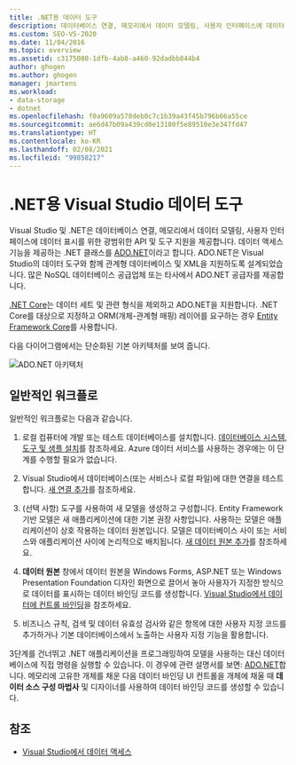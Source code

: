 ```yaml
---
title: .NET용 데이터 도구
description: 데이터베이스 연결, 메모리에서 데이터 모델링, 사용자 인터페이스에 데이터 표시를 위한 API 및 도구 지원을 제공하는 .NET용 Visual Studio 데이터 도구에 대해 자세히 알아봅니다.
ms.custom: SEO-VS-2020
ms.date: 11/04/2016
ms.topic: overview
ms.assetid: c3175080-1dfb-4ab8-a460-92dadbb844b4
author: ghogen
ms.author: ghogen
manager: jmartens
ms.workload:
- data-storage
- dotnet
ms.openlocfilehash: f0a9609a578deb0c7c1b39a43f45b796b66a55ce
ms.sourcegitcommit: ae6d47b09a439cd0e13180f5e89510e3e347fd47
ms.translationtype: HT
ms.contentlocale: ko-KR
ms.lasthandoff: 02/08/2021
ms.locfileid: "99858217"
---
```

# <a name="visual-studio-data-tools-for-net"></a>.NET용 Visual Studio 데이터 도구

Visual Studio 및 .NET은 데이터베이스 연결, 메모리에서 데이터 모델링, 사용자 인터페이스에 데이터 표시를 위한 광범위한 API 및 도구 지원을 제공합니다. 데이터 액세스 기능을 제공하는 .NET 클래스를 [ADO.NET](/dotnet/framework/data/adonet/index)이라고 합니다. ADO.NET은 Visual Studio의 데이터 도구와 함께 관계형 데이터베이스 및 XML을 지원하도록 설계되었습니다. 많은 NoSQL 데이터베이스 공급업체 또는 타사에서 ADO.NET 공급자를 제공합니다.

[.NET Core](/dotnet/core/)는 데이터 세트 및 관련 형식을 제외하고 ADO.NET을 지원합니다. .NET Core를 대상으로 지정하고 ORM(개체-관계형 매핑) 레이어를 요구하는 경우 [Entity Framework Core](/ef/core/)를 사용합니다.

다음 다이어그램에서는 단순화된 기본 아키텍처를 보여 줍니다.

![ADO.NET 아키텍처](../data-tools/media/raddata-ado-net-architecture-diagram.png)

## <a name="typical-workflow"></a>일반적인 워크플로

일반적인 워크플로는 다음과 같습니다.

1. 로컬 컴퓨터에 개발 또는 테스트 데이터베이스를 설치합니다. [데이터베이스 시스템, 도구 및 샘플 설치](../data-tools/installing-database-systems-tools-and-samples.md)를 참조하세요. Azure 데이터 서비스를 사용하는 경우에는 이 단계를 수행할 필요가 없습니다.

2. Visual Studio에서 데이터베이스(또는 서비스나 로컬 파일)에 대한 연결을 테스트합니다. [새 연결 추가](../data-tools/add-new-connections.md)를 참조하세요.

3. (선택 사항) 도구를 사용하여 새 모델을 생성하고 구성합니다. Entity Framework 기반 모델은 새 애플리케이션에 대한 기본 권장 사항입니다. 사용하는 모델은 애플리케이션이 상호 작용하는 데이터 원본입니다. 모델은 데이터베이스 사이 또는 서비스와 애플리케이션 사이에 논리적으로 배치됩니다. [새 데이터 원본 추가](../data-tools/add-new-data-sources.md)를 참조하세요.

4. **데이터 원본** 창에서 데이터 원본을 Windows Forms, ASP.NET 또는 Windows Presentation Foundation 디자인 화면으로 끌어서 놓아 사용자가 지정한 방식으로 데이터를 표시하는 데이터 바인딩 코드를 생성합니다. [Visual Studio에서 데이터에 컨트롤 바인딩](../data-tools/bind-controls-to-data-in-visual-studio.md)을 참조하세요.

5. 비즈니스 규칙, 검색 및 데이터 유효성 검사와 같은 항목에 대한 사용자 지정 코드를 추가하거나 기본 데이터베이스에서 노출하는 사용자 지정 기능을 활용합니다.

3단계를 건너뛰고 .NET 애플리케이션을 프로그래밍하여 모델을 사용하는 대신 데이터베이스에 직접 명령을 실행할 수 있습니다. 이 경우에 관련 설명서를 보면: [ADO.NET](/dotnet/framework/data/adonet/index)합니다. 메모리에 고유한 개체를 채운 다음 데이터 바인딩 UI 컨트롤을 개체에 채울 때 **데이터 소스 구성 마법사** 및 디자이너를 사용하여 데이터 바인딩 코드를 생성할 수 있습니다.

## <a name="see-also"></a>참조

- [Visual Studio에서 데이터 액세스](../data-tools/accessing-data-in-visual-studio.md)
